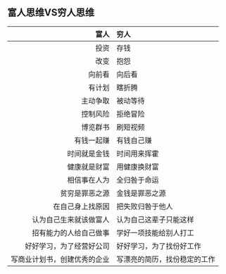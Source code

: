 

## 富人思维VS穷人思维

|                         富人 | 穷人                         |
| ---------------------------: | :--------------------------- |
|                         投资 | 存钱                         |
|                         改变 | 抱怨                         |
|                       向前看 | 向后看                       |
|                       有计划 | 瞎折腾                       |
|                     主动争取 | 被动等待                     |
|                     控制风险 | 拒绝冒险                     |
|                     博览群书 | 刷短视频                     |
|                   有钱一起赚 | 有钱自己赚                   |
|                 时间就是金钱 | 时间用来挥霍                 |
|                 健康就是财富 | 用健康换财富                 |
|                 相信事在人为 | 全归咎于命运                 |
|               贫穷是罪恶之源 | 金钱是罪恶之源               |
|             在自己身上找原因 | 把失败归咎于他人             |
|       认为自己生来就该做富人 | 认为自己这辈子只能这样       |
|       招有能力的人给自己做事 | 学好一项技能给别人打工       |
|     好好学习，为了经营好公司 | 好好学习，为了找份好工作     |
| 写商业计划书，创建优秀的企业 | 写漂亮的简历，找份稳定的工作 |